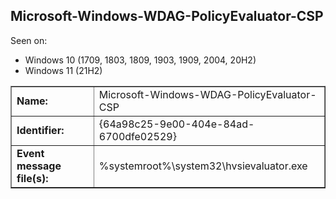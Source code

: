 ## Microsoft-Windows-WDAG-PolicyEvaluator-CSP

Seen on:
* Windows 10 (1709, 1803, 1809, 1903, 1909, 2004, 20H2)
* Windows 11 (21H2)

<table border="1" class="docutils">
  <tbody>
    <tr>
      <td><b>Name:</b></td>
      <td>Microsoft-Windows-WDAG-PolicyEvaluator-CSP</td>
    </tr>
    <tr>
      <td><b>Identifier:</b></td>
      <td>{64a98c25-9e00-404e-84ad-6700dfe02529}</td>
    </tr>
    <tr>
      <td><b>Event message file(s):</b></td>
      <td>%systemroot%\system32\hvsievaluator.exe</td>
    </tr>
  </tbody>
</table>

&nbsp;

